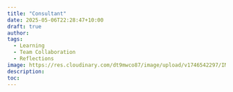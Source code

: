 ```yaml
---
title: "Consultant"
date: 2025-05-06T22:28:47+10:00
draft: true
author:
tags:
  - Learning
  - Team Collaboration
  - Reflections
image: https://res.cloudinary.com/dt9mwco87/image/upload/v1746542297/IMG_3164_wdjurm.jpg
description:
toc:
--- 
```


<!-- --- hugo theme archetype:
title: "Consultant"
date: 2025-05-06T22:28:47+10:00
draft: true
author:
tags:
image:
description:
toc:
--- -->